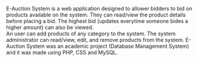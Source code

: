 E-Auction System is a web application designed to allower bidders to bid on products available on the system. 
They can read/view the product details before placing a bid. The highest bid (updates everytime someone bides a higher amount) can also be viewed.  
An user can add products of any category to the system.
The system administrator can read/view, edit, and remove products from the system. 
E-Auction System was an academic project (Database Management System) and it was made using PHP, CSS and MySQL.
